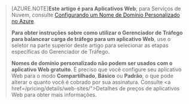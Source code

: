> [AZURE.NOTE]**Este artigo é para Aplicativos Web**; para Serviços de Nuvem, consulte <a href="/develop/net/common-tasks/custom-dns/">Configurando um Nome de Domínio Personalizado no Azure</a>.
>
> **Para obter instruções sobre como utilizar o Gerenciador de Tráfego para balancear carga de tráfego para um aplicativo Web**, use o seletor na parte superior deste artigo para selecionar as etapas específicas do Gerenciador de Tráfego.
>
> **Nomes de domínio personalizado não podem ser usados com o aplicativo Web gratuito**. É preciso que você configure seu aplicativo Web para o modo **Compartilhado**, **Básico** ou **Padrão**, o que pode alterar o quanto você é cobrado por sua assinatura. Consulte <a href=/pricing/details/web-sites/">Detalhes de preços de aplicativos Web</a> para obter mais informações.

<!---HONumber=August15_HO6-->